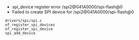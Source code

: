 - spi_device register error /spi2@041A0000/spi-flash@0
- Failed to create SPI device for /spi2@041A0000/spi-flash@0
```shell
drivers/spi/spi.c
of_register_spi_devices
of_register_spi_device
spi_add_device
```
